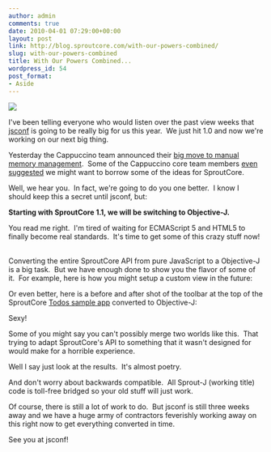 ```yaml
---
author: admin
comments: true
date: 2010-04-01 07:29:00+00:00
layout: post
link: http://blog.sproutcore.com/with-our-powers-combined/
slug: with-our-powers-combined
title: With Our Powers Combined...
wordpress_id: 54
post_format:
- Aside
---
```


![](http://idisk.me.com/charlesjolley/Public/Pictures/Skitch/skitched-20100401-003059.png)




I've been telling everyone who would listen over the past view weeks that [jsconf](http://jsconf.us/2010) is going to be really big for us this year.  We just hit 1.0 and now we're working on our next big thing.  




Yesterday the Cappuccino team announced their [big move to manual memory management](http://cappuccino.org/discuss/2010/04/01/solving-the-javascript-memory-management-problem/).  Some of the Cappuccino core team members [even suggested](http://twitter.com/nciagra/status/11402640760) we might want to borrow some of the ideas for SproutCore.




Well, we hear you.  In fact, we're going to do you one better.  I know I should keep this a secret until jsconf, but:




**Starting with SproutCore 1.1, we will be switching to Objective-J.**




You read me right.  I'm tired of waiting for ECMAScript 5 and HTML5 to finally become real standards.  It's time to get some of this crazy stuff now!  




Converting the entire SproutCore API from pure JavaScript to a Objective-J is a big task.  But we have enough done to show you the flavor of some of it.  For example, here is how you might setup a custom view in the future:


<!-- more -->

Or even better, here is a before and after shot of the toolbar at the top of the SproutCore [Todos sample app](http://github.com/sproutit/samples-todos) converted to Objective-J:




Sexy!




Some of you might say you can't possibly merge two worlds like this.  That trying to adapt SproutCore's API to something that it wasn't designed for would make for a horrible experience.




Well I say just look at the results.  It's almost poetry.




And don't worry about backwards compatible.  All Sprout-J (working title) code is toll-free bridged so your old stuff will just work.




Of course, there is still a lot of work to do.  But jsconf is still three weeks away and we have a huge army of contractors feverishly working away on this right now to get everything converted in time.




See you at jsconf!
